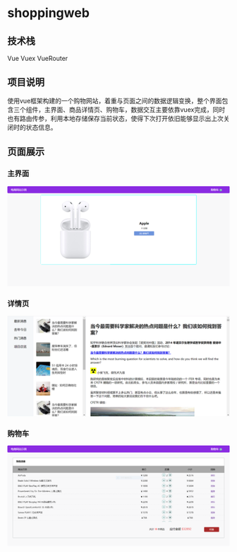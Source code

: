 # shoppingweb
## 技术栈
Vue Vuex VueRouter
## 项目说明
使用vue框架构建的一个购物网站，着重与页面之间的数据逻辑变换，整个界面包含三个组件，主界面、商品详情页、购物车，数据交互主要依靠vuex完成，同时也有路由传参，利用本地存储保存当前状态，使得下次打开依旧能够显示出上次关闭时的状态信息。
## 页面展示
### 主界面
![image](https://github.com/liuzb13/shoppingweb/blob/master/shop-detailpage.PNG)
### 详情页
![image](https://github.com/liuzb13/zhihudaily/blob/master/lastednews.PNG)
### 购物车
![image](https://github.com/liuzb13/shoppingweb/blob/master/shop-cartpage.PNG)
